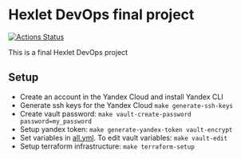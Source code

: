 # Hexlet DevOps final project

[![Actions Status](https://github.com/pochka15/devops-for-programmers-project-77/workflows/hexlet-check/badge.svg)](https://github.com/pochka15/devops-for-programmers-project-77/actions)

This is a final Hexlet DevOps project

## Setup

- Create an account in the Yandex Cloud and install Yandex CLI
- Generate ssh keys for the Yandex Cloud `make generate-ssh-keys`
- Create vault password: `make vault-create-password password=my_password`
- Setup yandex token: `make generate-yandex-token vault-encrypt`
- Set variables in [all.yml](./ansible/group_vars/all.yml). To edit vault variables: `make vault-edit`
- Setup terraform infrastructure: `make terraform-setup`
